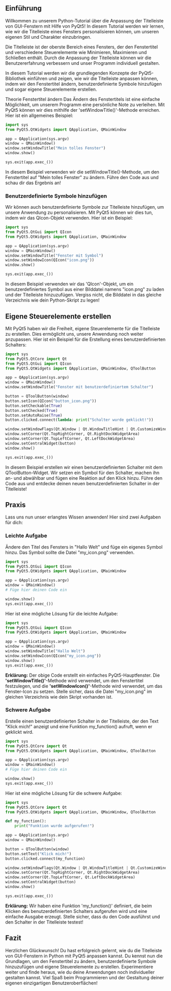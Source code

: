 ## Einführung
Willkommen zu unserem Python-Tutorial über die Anpassung der Titelleiste von GUI-Fenstern mit Hilfe von PyQt5! In diesem Tutorial werden wir lernen, wie wir die Titelleiste eines Fensters personalisieren können, um unseren eigenen Stil und Charakter einzubringen.

Die Titelleiste ist der oberste Bereich eines Fensters, der den Fenstertitel und verschiedene Steuerelemente wie Minimieren, Maximieren und Schließen enthält. Durch die Anpassung der Titelleiste können wir die Benutzererfahrung verbessern und unser Programm individuell gestalten.

In diesem Tutorial werden wir die grundlegenden Konzepte der PyQt5-Bibliothek einführen und zeigen, wie wir die Titelleiste anpassen können, indem wir den Fenstertitel ändern, benutzerdefinierte Symbole hinzufügen und sogar eigene Steuerelemente erstellen.

Theorie
Fenstertitel ändern
Das Ändern des Fenstertitels ist eine einfache Möglichkeit, um unserem Programm eine persönliche Note zu verleihen. Mit PyQt5 können wir dies mithilfe der 'setWindowTitle()'-Methode erreichen. Hier ist ein allgemeines Beispiel:

```python
import sys
from PyQt5.QtWidgets import QApplication, QMainWindow

app = QApplication(sys.argv)
window = QMainWindow()
window.setWindowTitle("Mein tolles Fenster")
window.show()

sys.exit(app.exec_())
````
In diesem Beispiel verwenden wir die setWindowTitle()-Methode, um den Fenstertitel auf "Mein tolles Fenster" zu ändern. Führe den Code aus und schau dir das Ergebnis an!

### Benutzerdefinierte Symbole hinzufügen
Wir können auch benutzerdefinierte Symbole zur Titelleiste hinzufügen, um unsere Anwendung zu personalisieren. Mit PyQt5 können wir dies tun, indem wir das QIcon-Objekt verwenden. Hier ist ein Beispiel:

```python
import sys
from PyQt5.QtGui import QIcon
from PyQt5.QtWidgets import QApplication, QMainWindow

app = QApplication(sys.argv)
window = QMainWindow()
window.setWindowTitle("Fenster mit Symbol")
window.setWindowIcon(QIcon("icon.png"))
window.show()

sys.exit(app.exec_())
```
In diesem Beispiel verwenden wir das 'QIcon'-Objekt, um ein benutzerdefiniertes Symbol aus einer Bilddatei namens "icon.png" zu laden und der Titelleiste hinzuzufügen. Vergiss nicht, die Bilddatei in das gleiche Verzeichnis wie dein Python-Skript zu legen!

## Eigene Steuerelemente erstellen
Mit PyQt5 haben wir die Freiheit, eigene Steuerelemente für die Titelleiste zu erstellen. Dies ermöglicht uns, unsere Anwendung noch weiter anzupassen. Hier ist ein Beispiel für die Erstellung eines benutzerdefinierten Schalters:

```python
import sys
from PyQt5.QtCore import Qt
from PyQt5.QtGui import QIcon
from PyQt5.QtWidgets import QApplication, QMainWindow, QToolButton

app = QApplication(sys.argv)
window = QMainWindow()
window.setWindowTitle("Fenster mit benutzerdefiniertem Schalter")

button = QToolButton(window)
button.setIcon(QIcon("button_icon.png"))
button.setCheckable(True)
button.setChecked(True)
button.setAutoRaise(True)
button.clicked.connect(lambda: print("Schalter wurde geklickt!"))

window.setWindowFlags(Qt.Window | Qt.WindowTitleHint | Qt.CustomizeWindowHint)
window.setCorner(Qt.TopRightCorner, Qt.RightDockWidgetArea)
window.setCorner(Qt.TopLeftCorner, Qt.LeftDockWidgetArea)
window.setCentralWidget(button)
window.show()

sys.exit(app.exec_())
```
In diesem Beispiel erstellen wir einen benutzerdefinierten Schalter mit dem QToolButton-Widget. Wir setzen ein Symbol für den Schalter, machen ihn an- und abwählbar und fügen eine Reaktion auf den Klick hinzu. Führe den Code aus und entdecke deinen neuen benutzerdefinierten Schalter in der Titelleiste!

## Praxis
Lass uns nun unser erlangtes Wissen anwenden! Hier sind zwei Aufgaben für dich:

### Leichte Aufgabe
Ändere den Titel des Fensters in "Hallo Welt" und füge ein eigenes Symbol hinzu. Das Symbol sollte die Datei "my_icon.png" verwenden.

```python
import sys
from PyQt5.QtGui import QIcon
from PyQt5.QtWidgets import QApplication, QMainWindow

app = QApplication(sys.argv)
window = QMainWindow()
# Füge hier deinen Code ein

window.show()
sys.exit(app.exec_())
```
Hier ist eine mögliche Lösung für die leichte Aufgabe:

```python
import sys
from PyQt5.QtGui import QIcon
from PyQt5.QtWidgets import QApplication, QMainWindow

app = QApplication(sys.argv)
window = QMainWindow()
window.setWindowTitle("Hallo Welt")
window.setWindowIcon(QIcon("my_icon.png"))
window.show()
sys.exit(app.exec_())
```
**Erklärung:**
Der obige Code erstellt ein einfaches PyQt5-Hauptfenster. Die **'setWindowTitle()'**-Methode wird verwendet, um den Fenstertitel festzulegen, und die **'setWindowIcon()'**-Methode wird verwendet, um das Fenster-Icon zu setzen. Stelle sicher, dass die Datei "my_icon.png" im gleichen Verzeichnis wie dein Skript vorhanden ist.

### Schwere Aufgabe
Erstelle einen benutzerdefinierten Schalter in der Titelleiste, der den Text "Klick mich!" anzeigt und eine Funktion my_function() aufruft, wenn er geklickt wird.
```python
import sys
from PyQt5.QtCore import Qt
from PyQt5.QtWidgets import QApplication, QMainWindow, QToolButton

app = QApplication(sys.argv)
window = QMainWindow()
# Füge hier deinen Code ein

window.show()
sys.exit(app.exec_())
```
Hier ist eine mögliche Lösung für die schwere Aufgabe:
```python
import sys
from PyQt5.QtCore import Qt
from PyQt5.QtWidgets import QApplication, QMainWindow, QToolButton

def my_function():
    print("Funktion wurde aufgerufen!")

app = QApplication(sys.argv)
window = QMainWindow()

button = QToolButton(window)
button.setText("Klick mich!")
button.clicked.connect(my_function)

window.setWindowFlags(Qt.Window | Qt.WindowTitleHint | Qt.CustomizeWindowHint)
window.setCorner(Qt.TopRightCorner, Qt.RightDockWidgetArea)
window.setCorner(Qt.TopLeftCorner, Qt.LeftDockWidgetArea)
window.setCentralWidget(button)
window.show()

sys.exit(app.exec_())
```
**Erklärung:**
Wir haben eine Funktion 'my_function()' definiert, die beim Klicken des benutzerdefinierten Schalters aufgerufen wird und eine einfache Ausgabe erzeugt. Stelle sicher, dass du den Code ausführst und den Schalter in der Titelleiste testest!

## Fazit
Herzlichen Glückwunsch! Du hast erfolgreich gelernt, wie du die Titelleiste von GUI-Fenstern in Python mit PyQt5 anpassen kannst. Du kennst nun die Grundlagen, um den Fenstertitel zu ändern, benutzerdefinierte Symbole hinzuzufügen und eigene Steuerelemente zu erstellen. Experimentiere weiter und finde heraus, wie du deine Anwendungen noch individueller gestalten kannst. Viel Spaß beim Programmieren und der Gestaltung deiner eigenen einzigartigen Benutzeroberflächen!
